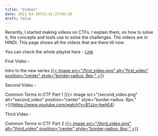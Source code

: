 ```yaml
---
title: "Videos"
date: 2021-03-10T22:42:27+05:30
draft: false
---
```

Recently, I started making videos on CTFs. I explain them, on how to solve it, the concepts and tools use to solve the challenges. The videos are in HINDI. This page shows all the videos that are there till now. 

You can check the whole playlist here - [Link](https://www.youtube.com/playlist?list=PLMoaiG_x8uS7tMhFLnJEsIy6JPP0GVM5L)


First Video - 

Intro to the new series
[{{< image src="/first_video.png" alt="first_video" position="center" style="border-radius: 8px;" >}}](https://www.youtube.com/watch?v=cJS4jl_YDwg)


Second Video - 

Common Terms in CTF Part 1
[{{< image src="/second_video.png" alt="second_video" position="center" style="border-radius: 8px;" >}}]https://www.youtube.com/watch?v=B1Jzv-hwhE4)


Third Video - 

Common Terms in CTF Part 2
[{{< image src="/third_video.png" alt="third_video" position="center" style="border-radius: 8px;" >}}](https://www.youtube.com/watch?v=Qf-dCRSEHnA)